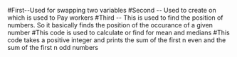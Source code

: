 #First--Used for swapping two variables 
#Second -- Used to create on which is used to Pay workers
#Third -- This is used to find the position of numbers. So it basically finds the position of the occurance of a given number
#This code is used to calculate or find for mean and medians
#This code takes a positive integer and prints the sum of the first n even and the sum of the first n odd numbers